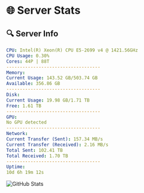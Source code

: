 # 🌐 Server Stats
## 🔍 Server Info
```yaml
CPU: Intel(R) Xeon(R) CPU E5-2699 v4 @ 1421.56GHz
CPU Usage: 0.30%
Cores: 44P | 88T
-----------------------------------
Memory:
Current Usage: 143.52 GB/503.74 GB
Available: 356.86 GB
-----------------------------------
Disk:
Current Usage: 19.98 GB/1.71 TB
Free: 1.61 TB
-----------------------------------
GPU:
No GPU detected
-----------------------------------
Network:
Current Transfer (Sent): 157.34 MB/s
Current Transfer (Received): 2.16 MB/s
Total Sent: 102.41 TB
Total Received: 1.70 TB
-----------------------------------
Uptime:
10d 6h 19m 12s
```
![GitHub Stats](https://img.shields.io/badge/Updated-2025-02-18_05:02:30-blue)
